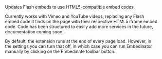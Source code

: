 Updates Flash embeds to use HTML5-compatible embed codes. 

Currently works with Vimeo and YouTube videos, replacing any Flash embed code it finds on the page with their respective HTML5 iframe embed code. Code has been structured to easily add more services in the future, documentation coming soon.

By default, the extension runs at the end of every page load. However, in the settings you can turn that off, in which case you can run Embedinator manually by clicking on the Embedinate toolbar button.